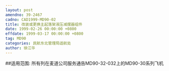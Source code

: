 ```yaml
---
layout: post
amendno: 39-2467
cadno: CAD1999-MD90-02
title: 改装或更换主起落架液压减摆器组件
date: 1999-02-26 00:00:00 +0800
effdate: 1999-03-17 00:00:00 +0800
tag: MD90
categories: 民航东北管理局适航处
author: 徐江华
---
```


##适用范围:
所有列在麦道公司服务通告MD90-32-032上的MD90-30系列飞机

